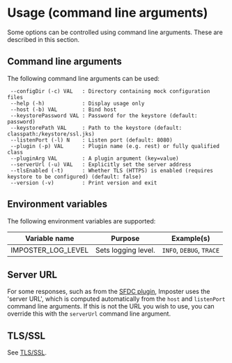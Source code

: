 # Usage (command line arguments)

Some options can be controlled using command line arguments. These are described in this section.

## Command line arguments

The following command line arguments can be used:

     --configDir (-c) VAL   : Directory containing mock configuration files
     --help (-h)            : Display usage only
     --host (-b) VAL        : Bind host
     --keystorePassword VAL : Password for the keystore (default: password)
     --keystorePath VAL     : Path to the keystore (default: classpath:/keystore/ssl.jks)
     --listenPort (-l) N    : Listen port (default: 8080)
     --plugin (-p) VAL      : Plugin name (e.g. rest) or fully qualified class
     --pluginArg VAL        : A plugin argument (key=value)
     --serverUrl (-u) VAL   : Explicitly set the server address
     --tlsEnabled (-t)      : Whether TLS (HTTPS) is enabled (requires keystore to be configured) (default: false)
     --version (-v)         : Print version and exit

## Environment variables

The following environment variables are supported:

| Variable name      | Purpose             | Example(s)               |
|--------------------|---------------------|--------------------------|
| IMPOSTER_LOG_LEVEL | Sets logging level. | `INFO`, `DEBUG`, `TRACE` |

## Server URL

For some responses, such as from the [SFDC plugin](sfdc_plugin.md), Imposter uses the 'server URL',
which is computed automatically from the `host` and `listenPort` command line arguments. If this
is not the URL you wish to use, you can override this with the `serverUrl` command line argument.

## TLS/SSL

See [TLS/SSL](tls_ssl.md).
